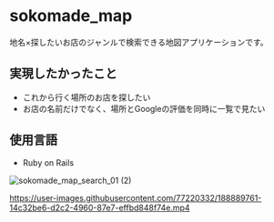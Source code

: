 # sokomade_map

地名×探したいお店のジャンルで検索できる地図アプリケーションです。

## 実現したかったこと
- これから行く場所のお店を探したい
- お店の名前だけでなく、場所とGoogleの評価を同時に一覧で見たい

## 使用言語

- Ruby on Rails


![sokomade_map_search_01 (2)](https://user-images.githubusercontent.com/77220332/188887299-5402972c-2038-4deb-9e4c-b7754f2e7e89.gif)



https://user-images.githubusercontent.com/77220332/188889761-14c32be6-d2c2-4960-87e7-effbd848f74e.mp4









